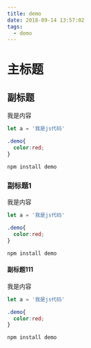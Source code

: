 ```yaml
---
title: demo
date: 2018-09-14 13:57:02
tags:
  - demo
---
```

# 主标题

## 副标题

我是内容

```js
let a = '我是js代码'
```

```css
.demo{
  color:red;
}
```

```shell
npm install demo
```

### 副标题1

我是内容

```js
let a = '我是js代码'
```

```css
.demo{
  color:red;
}
```

```shell
npm install demo
```


#### 副标题111

我是内容

```js
let a = '我是js代码'
```

```css
.demo{
  color:red;
}
```

```shell
npm install demo
```
